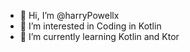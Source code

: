 - 👋 Hi, I’m @harryPowellx
- 👀 I’m interested in Coding in Kotlin
- 🌱 I’m currently learning Kotlin and Ktor

<!---
harryPowellx/harryPowellx is a ✨ special ✨ repository because its `README.md` (this file) appears on your GitHub profile.
You can click the Preview link to take a look at your changes.
--->
